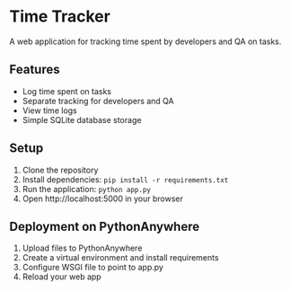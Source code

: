 # Time Tracker

A web application for tracking time spent by developers and QA on tasks.

## Features
- Log time spent on tasks
- Separate tracking for developers and QA
- View time logs
- Simple SQLite database storage

## Setup
1. Clone the repository
2. Install dependencies: `pip install -r requirements.txt`
3. Run the application: `python app.py`
4. Open http://localhost:5000 in your browser

## Deployment on PythonAnywhere
1. Upload files to PythonAnywhere
2. Create a virtual environment and install requirements
3. Configure WSGI file to point to app.py
4. Reload your web app